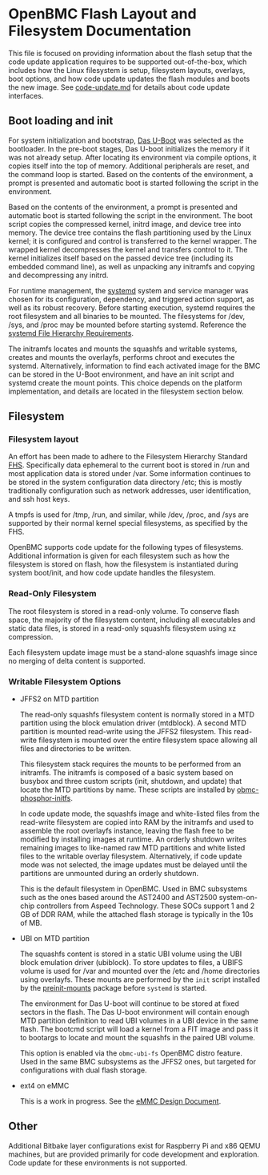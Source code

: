 # OpenBMC Flash Layout and Filesystem Documentation
This file is focused on providing information about the flash setup that the
code update application requires to be supported out-of-the-box, which includes
how the Linux filesystem is setup, filesystem layouts, overlays, boot options,
and how code update updates the flash modules and boots the new image. See
[code-update.md](code-update.md) for details about code update interfaces.

## Boot loading and init
For system initialization and bootstrap, [Das U-Boot][] was selected as the
bootloader. In the pre-boot stages, Das U-boot initializes the memory if it
was not already setup. After locating its environment via compile options, it
copies itself into the top of memory. Additional peripherals are reset, and the
command loop is started. Based on the contents of the environment, a prompt is
presented and automatic boot is started following the script in the environment.

Based on the contents of the environment, a prompt is presented and automatic
boot is started following the script in the environment. The boot script copies
the compressed kernel, initrd image, and device tree into memory. The device
tree contains the flash partitioning used by the Linux kernel; it is configured
and control is transferred to the kernel wrapper. The wrapped kernel
decompresses the kernel and transfers control to it. The kernel initializes
itself based on the passed device tree (including its embedded command line), as
well as unpacking any initramfs and copying and decompressing any initrd.

For runtime management, the [systemd][] system and service manager was chosen
for its configuration, dependency, and triggered action support, as well as its
robust recovery. Before starting execution, systemd requires the root filesystem
and all binaries to be mounted. The filesystems for /dev, /sys, and /proc may be
mounted before starting systemd.
Reference the [systemd File Hierarchy Requirements][].

The initramfs locates and mounts the squashfs and writable systems, creates and
mounts the overlayfs, performs chroot and executes the systemd. Alternatively,
information to find each activated image for the BMC can be stored in the U-Boot
environment, and have an init script and systemd create the mount points. This
choice depends on the platform implementation, and details are located in the
filesystem section below.

## Filesystem
### Filesystem layout
An effort has been made to adhere to the Filesystem Hierarchy Standard [FHS][].
Specifically data ephemeral to the current boot is stored in /run and most
application data is stored under /var. Some information continues to be stored
in the system configuration data directory /etc; this is mostly traditionally
configuration such as network addresses, user identification, and ssh host keys.

A tmpfs is used for /tmp, /run, and similar, while /dev, /proc, and
/sys are supported by their normal kernel special filesystems, as specified by
the FHS.

OpenBMC supports code update for the following types of filesystems. Additional
information is given for each filesystem such as how the filesystem is stored on
flash, how the filesystem is instantiated during system boot/init, and how code
update handles the filesystem.

### Read-Only Filesystem
The root filesystem is stored in a read-only volume. To conserve flash space,
the majority of the filesystem content, including all executables and static
data files, is stored in a read-only squashfs filesystem using xz compression.

Each filesystem update image must be a stand-alone squashfs image since no
merging of delta content is supported.

### Writable Filesystem Options
- JFFS2 on MTD partition

  The read-only squashfs filesystem content is normally stored in a MTD
  partition using the block emulation driver (mtdblock). A second MTD partition
  is mounted read-write using the JFFS2 filesystem. This read-write filesystem
  is mounted over the entire filesystem space allowing all files and directories
  to be written.

  This filesystem stack requires the mounts to be performed from an initramfs.
  The initramfs is composed of a basic system based on busybox and three custom
  scripts (init, shutdown, and update) that locate the MTD partitions by name.
  These scripts are installed by [obmc-phosphor-initfs][].

  In code update mode, the squashfs image and white-listed files from the
  read-write filesystem are copied into RAM by the initramfs and used to
  assemble the root overlayfs instance, leaving the flash free to be modified by
  installing images at runtime. An orderly shutdown writes remaining images to
  like-named raw MTD partitions and white listed files to the writable overlay
  filesystem. Alternatively, if code update mode was not selected, the image
  updates must be delayed until the partitions are unmounted during an orderly
  shutdown.

  This is the default filesystem in OpenBMC. Used in BMC subsystems such as the
  ones based around the AST2400 and AST2500 system-on-chip controllers from
  Aspeed Technology. These SOCs support 1 and 2 GB of DDR RAM, while the
  attached flash storage is typically in the 10s of MB.

- UBI on MTD partition

  The squashfs content is stored in a static UBI volume using the UBI block
  emulation driver (ubiblock). To store updates to files, a UBIFS volume is used
  for /var and mounted over the /etc and /home directories using overlayfs.
  These mounts are performed by the `init` script installed by the
  [preinit-mounts][] package before `systemd` is started.

  The environment for Das U-boot will continue to be stored at fixed sectors in
  the flash. The Das U-boot environment will contain enough MTD partition
  definition to read UBI volumes in a UBI device in the same flash. The bootcmd
  script will load a kernel from a FIT image and pass it to bootargs to locate
  and mount the squashfs in the paired UBI volume.

  This option is enabled via the `obmc-ubi-fs` OpenBMC distro feature. Used in
  the same BMC subsystems as the JFFS2 ones, but targeted for configurations
  with dual flash storage.

- ext4 on eMMC

  This is a work in progress. See the [eMMC Design Document][].

## Other
Additional Bitbake layer configurations exist for Raspberry Pi and x86 QEMU
machines, but are provided primarily for code development and exploration. Code
update for these environments is not supported.

[Das U-Boot]: https://www.denx.de/wiki/U-Boot
[systemd]: https://github.com/openbmc/docs/blob/master/openbmc-systemd.md
[systemd File Hierarchy Requirements]: https://www.freedesktop.org/wiki/Software/systemd/FileHierarchy/
[FHS]: https://refspecs.linuxfoundation.org/fhs.shtml
[obmc-phosphor-initfs]: https://github.com/openbmc/openbmc/blob/master/meta-phosphor/recipes-phosphor/initrdscripts/obmc-phosphor-initfs.bb
[preinit-mounts]: https://github.com/openbmc/openbmc/tree/master/meta-phosphor/recipes-phosphor/preinit-mounts
[eMMC Design Document]: https://github.com/openbmc/docs/blob/master/designs/emmc-storage-design.md
